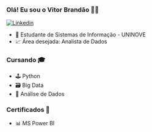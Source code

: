 ### Olá! Eu sou o Vitor Brandão 👋😃

[![Linkedin](https://img.shields.io/badge/LinkedIn-0077B5?style=for-the-badge&logo=linkedin&logoColor=white)](https://www.linkedin.com/in/vitor-brand%C3%A3o-6955481b1/)

- 🏫 Estudante de Sistemas de Informação - UNINOVE
- 📈 Área desejada: Analista de Dados

### Cursando 🎓

- 🕹️ Python 
- 🗃️ Big Data
- 🧱 Análise de Dados

### Certificados 📜

- 📊 MS Power BI
